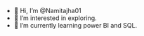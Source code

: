 - 👋 Hi, I’m @Namitajha01
- 👀 I’m interested in exploring.
- 🌱 I’m currently learning power BI and SQL.


<!---
Namitajha01/Namitajha01 is a ✨ special ✨ repository because its `README.md` (this file) appears on your GitHub profile.
You can click the Preview link to take a look at your changes.
--->
